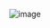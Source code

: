 ![image](https://user-images.githubusercontent.com/48292190/142825299-2d2e30bc-aef6-4ad0-a01c-3c43fa99b0d8.png)



<!-- <div align="center">
  <img src="https://images.velog.io/images/hjh040302/post/c6139588-272e-4f74-845a-ed5b7f8b80b7/%E1%84%91%E1%85%B3%E1%84%85%E1%85%A9%E1%84%91%E1%85%B5%E1%86%AF1.jpg">
</div>


## Connect with me  
<div align="center">
<a href="https://github.com/Hong-JunHyeok" target="_blank">
<img src="https://github.githubassets.com/images/modules/logos_page/Octocat.png" width="60" />
</a>
<a href="https://www.instagram.com/ramen__killer" target="_blank">
<img src="https://www.edigitalagency.com.au/wp-content/uploads/instagram-logo-svg-vector-for-print.svg" width="60" />
</a>
<a href="https://www.facebook.com/programmingHong" target="_blank">
<img src="https://upload.wikimedia.org/wikipedia/commons/thumb/c/cd/Facebook_logo_%28square%29.png/480px-Facebook_logo_%28square%29.png" width="60" />
</a>  
</div>
  
 <div align="center">
  <img src="https://user-images.githubusercontent.com/48292190/138211834-0017e1ee-248b-4e37-b8eb-d25d33d1bd0a.png" width="200"/>
</div>
 -->
